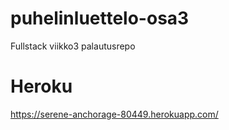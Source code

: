 # puhelinluettelo-osa3
Fullstack viikko3 palautusrepo

# Heroku
https://serene-anchorage-80449.herokuapp.com/


